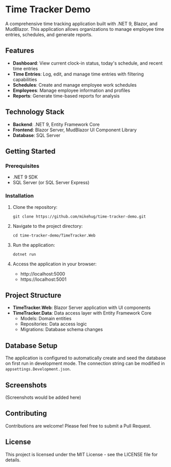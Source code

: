 # Time Tracker Demo

A comprehensive time tracking application built with .NET 9, Blazor, and MudBlazor. This application allows organizations to manage employee time entries, schedules, and generate reports.

## Features

- **Dashboard**: View current clock-in status, today's schedule, and recent time entries
- **Time Entries**: Log, edit, and manage time entries with filtering capabilities
- **Schedules**: Create and manage employee work schedules
- **Employees**: Manage employee information and profiles
- **Reports**: Generate time-based reports for analysis

## Technology Stack

- **Backend**: .NET 9, Entity Framework Core
- **Frontend**: Blazor Server, MudBlazor UI Component Library
- **Database**: SQL Server

## Getting Started

### Prerequisites

- .NET 9 SDK
- SQL Server (or SQL Server Express)

### Installation

1. Clone the repository:
   ```
   git clone https://github.com/mikehug/time-tracker-demo.git
   ```

2. Navigate to the project directory:
   ```
   cd time-tracker-demo/TimeTracker.Web
   ```

3. Run the application:
   ```
   dotnet run
   ```

4. Access the application in your browser:
   - http://localhost:5000
   - https://localhost:5001

## Project Structure

- **TimeTracker.Web**: Blazor Server application with UI components
- **TimeTracker.Data**: Data access layer with Entity Framework Core
  - Models: Domain entities
  - Repositories: Data access logic
  - Migrations: Database schema changes

## Database Setup

The application is configured to automatically create and seed the database on first run in development mode. The connection string can be modified in `appsettings.Development.json`.

## Screenshots

(Screenshots would be added here)

## Contributing

Contributions are welcome! Please feel free to submit a Pull Request.

## License

This project is licensed under the MIT License - see the LICENSE file for details. 